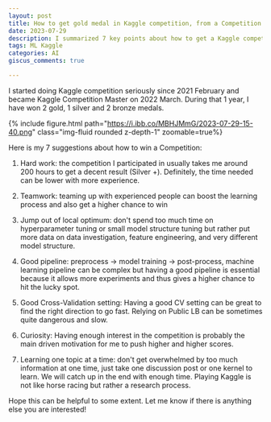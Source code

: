 ```yaml
---
layout: post
title: How to get gold medal in Kaggle competition, from a Competition Master perspective.
date: 2023-07-29
description: I summarized 7 key points about how to get a Kaggle competition gold medal.
tags: ML Kaggle
categories: AI
giscus_comments: true

---
```


I started doing Kaggle competition seriously since 2021 February and became Kaggle Competition Master on 2022 March. During that 1 year, I have won 2 gold, 1 silver and 2 bronze medals. 

{% include figure.html path="https://i.ibb.co/MBHJMmG/2023-07-29-15-40.png" class="img-fluid rounded z-depth-1" zoomable=true%}

Here is my 7 suggestions about how to win a Competition:

1. Hard work: the competition I participated in usually takes me around 200 hours to get a decent result (Silver +). Definitely, the time needed can be lower with more experience.

2. Teamwork: teaming up with experienced people can boost the learning process and also get a higher chance to win

3. Jump out of local optimum: don't spend too much time on hyperparameter tuning or small model structure tuning but rather put more data on data investigation, feature engineering, and very different model structure.

4. Good pipeline: preprocess -> model training -> post-process, machine learning pipeline can be complex but having a good pipeline is essential because it allows more experiments and thus gives a higher chance to hit the lucky spot.

5. Good Cross-Validation setting: Having a good CV setting can be great to find the right direction to go fast. Relying on Public LB can be sometimes quite dangerous and slow.

6. Curiosity: Having enough interest in the competition is probably the main driven motivation for me to push higher and higher scores.

7. Learning one topic at a time: don't get overwhelmed by too much information at one time, just take one discussion post or one kernel to learn. We will catch up in the end with enough time. Playing Kaggle is not like horse racing but rather a research process.

Hope this can be helpful to some extent. Let me know if there is anything else you are interested!
